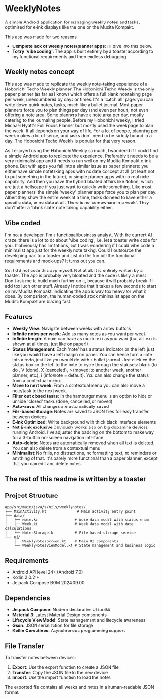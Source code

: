 # WeeklyNotes

A simple Android application for managing weekly notes and tasks, optimized for e-ink displays like the one on the Mudita Kompakt. 

This app was made for two reasons
- **Complete lack of weekly notes/planner apps**: I'll dive into this below.
- **To try 'vibe coding'**: The app is built entirely by a toaster according to my functional requirements and then endless debugging

## Weekly notes concept

This app was made to replicate the weekly note-taking experience of a Hobonichi Techo Weekly planner. The Hobonichi Techo Weekly is the only paper planner (as far as I know) which offers a full blank notetaking page per week, unencumbered by days or times. It's a 'catch all' page: you can write down quick notes, tasks, much like a bullet journal. Most paper planners force you to plan things per day (and even per hour), not even offering a note area. Some planners have a note area per day, mostly catering to the journaling people. Before my Hobonichi weekly, I tried Michael Hyatt's Full Focus Planner but mostly used the week page to plan the week. It all depends on your way of life. For a lot of people, planning per week makes a lot of sense, and tasks don't need to be strictly bound to a day. The Hobonichi Techo Weekly is popular for that very reason.

As I enjoyed using the Hobonichi Weekly so much, I wondered if I could find a simple Android app to replicate the experience. Preferably it needs to be a very minimalist app and it needs to run well on my Mudita Kompakt e-ink phone. But with apps you fall into a similar issue as paper planners: you either have simple notetaking apps with no date concept at all (at least not to put something in the future), or simple planner apps with no real note capability. And then you have the hybrid bloated affairs like Notion, which are just a hellscape if you just want to quickly write something. Like most paper planners, the simple 'weekly' planner apps force you to plan per day. Albeit they show the entire week at a time, tasks do need to have either a specific date, or no date at all. There is no 'somewhere in a week'. They don't offer a 'blank slate' note taking capability either.

## Vibe coded

I'm not a developer. I'm a functional/business analyst. With the current AI craze, there is a lot to do about 'vibe coding', i.e. let a toaster write code for you. It obviously has limitations, but I was wondering if I could vibe code a minimalist app just for the weekly note taking. Could I outsource the developing part to a toaster and just do the fun bit: the functional requirements and mock-ups? It turns out you can.

So: I did not code this app myself. Not at all. It is entirely written by a toaster. The app is probably very bloated and the code is likely a mess. Don't ask me to build much further on it, because it will probably break if I add too luch other stuff. Already I notice that it takes a few seconds to start on my Mudita Kompakt, indicating the app is way too heavy for what it does. By comparison, the human-coded stock minimalist apps on the Mudita Kompakt are blazing fast.


## Features

- **Weekly View**: Navigate between weeks with arrow buttons
- **Infinite notes per week**: Add as many notes as you want per week
- **Infinite length**: A note can have as much text as you want (but all text is shown at all times, just like on paper!)
- **Status Management**: Each 'note' has a status indicator on the left, just like you would have a left margin on paper. You can hence turn a note into a todo, just like you would do with a bullet journal. Just click on the status box on the left to the note to cycle through the statuses: blank (to do), V (done), X (canceled), > (moved: to another week, another planner, etc.), i (info/note = default). You can also change the status from a contextual menu.
- **Move to next week**: From a contextual menu you can also move a note/task to the next week.
- **Filter out closed tasks**: In the hamburger menu is an option to hide or unhide 'closed' tasks (done, cancelled, or moved)
- **Auto-save**: All changes are automatically saved
- **File-based Storage**: Notes are saved to JSON files for easy transfer between devices
- **E-ink Optimized**: White background with thick black interface elements
- **Not E-ink exclusive** Obviously works also on big dopamine devices running Android. I've adjusted the padding on the bottom to make way for a 3-button on-screen navigation interface
- **Auto-delete**: Notes are automatically removed when all text is deleted. You can also delete from a contextual menu
- **Minimalist**: No frills, no distractions, no formatting text, no reminders or anything of that. It's barely more functional than a paper planner, except that you can edit and delete notes.

## The rest of this readme is written by a toaster

## Project Structure

```
app/src/main/java/s/nils/weeklynotes/
├── MainActivity.kt              # Main activity entry point
├── data/
│   ├── Note.kt                 # Note data model with status enum
│   ├── Week.kt                 # Week data model with date calculations
│   └── NotesStorage.kt         # File-based storage service
└── ui/
    ├── WeeklyNotesScreen.kt    # Main UI components
    └── WeeklyNotesViewModel.kt # State management and business logic
```

## Requirements

- Android API level 24+ (Android 7.0)
- Kotlin 2.0.21+
- Jetpack Compose BOM 2024.09.00

## Dependencies

- **Jetpack Compose**: Modern declarative UI toolkit
- **Material 3**: Latest Material Design components
- **Lifecycle ViewModel**: State management and lifecycle awareness
- **Gson**: JSON serialization for file storage
- **Kotlin Coroutines**: Asynchronous programming support

## File Transfer

To transfer notes between devices:

1. **Export**: Use the export function to create a JSON file
2. **Transfer**: Copy the JSON file to the new device
3. **Import**: Use the import function to load the notes

The exported file contains all weeks and notes in a human-readable JSON format. 
